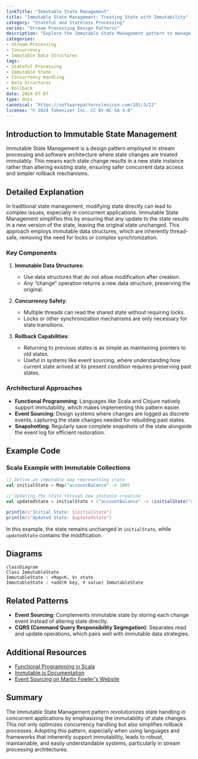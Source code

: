 ```yaml
---
linkTitle: "Immutable State Management"
title: "Immutable State Management: Treating State with Immutability"
category: "Stateful and Stateless Processing"
series: "Stream Processing Design Patterns"
description: "Explore the Immutable State Management pattern to manage state changes as immutable entities. This simplifies concurrency handling and facilitates rollback by treating state without modification, each change resulting in a new instance."
categories:
- Stream Processing
- Concurrency
- Immutable Data Structures
tags:
- Stateful Processing
- Immutable State
- Concurrency Handling
- Data Structures
- Rollback
date: 2024-07-07
type: docs
canonical: "https://softwarepatternslexicon.com/101/3/22"
license: "© 2024 Tokenizer Inc. CC BY-NC-SA 4.0"
---
```


## Introduction to Immutable State Management

Immutable State Management is a design pattern employed in stream processing and software architecture where state changes are treated immutably. This means each state change results in a new state instance rather than altering existing state, ensuring safer concurrent data access and simpler rollback mechanisms.

## Detailed Explanation

In traditional state management, modifying state directly can lead to complex issues, especially in concurrent applications. Immutable State Management simplifies this by ensuring that any update to the state results in a new version of the state, leaving the original state unchanged. This approach employs immutable data structures, which are inherently thread-safe, removing the need for locks or complex synchronization.

### Key Components

1. **Immutable Data Structures**:
   - Use data structures that do not allow modification after creation.
   - Any “change” operation returns a new data structure, preserving the original.

2. **Concurrency Safety**:
   - Multiple threads can read the shared state without requiring locks.
   - Locks or other synchronization mechanisms are only necessary for state transitions.

3. **Rollback Capabilities**:
   - Returning to previous states is as simple as maintaining pointers to old states.
   - Useful in systems like event sourcing, where understanding how current state arrived at its present condition requires preserving past states.

### Architectural Approaches

- **Functional Programming**: Languages like Scala and Clojure natively support immutability, which makes implementing this pattern easier.
- **Event Sourcing**: Design systems where changes are logged as discrete events, capturing the state changes needed for rebuilding past states.
- **Snapshotting**: Regularly save complete snapshots of the state alongside the event log for efficient restoration.

## Example Code

### Scala Example with Immutable Collections

```scala
// Define an immutable map representing state
val initialState = Map("accountBalance" -> 100)

// Updating the state through new instance creation
val updatedState = initialState + ("accountBalance" -> (initialState("accountBalance") + 150))

println(s"Initial State: $initialState")
println(s"Updated State: $updatedState")
```

In this example, the state remains unchanged in `initialState`, while `updatedState` contains the modification.

## Diagrams

```mermaid
classDiagram
Class ImmutableState
ImmutableState : +Map<K, V> state
ImmutableState : +add(K key, V value) ImmutableState
```

## Related Patterns

- **Event Sourcing**: Complements immutable state by storing each change event instead of altering state directly.
- **CQRS (Command Query Responsibility Segregation)**: Separates read and update operations, which pairs well with immutable data strategies.

## Additional Resources

- [Functional Programming in Scala](https://www.manning.com/books/functional-programming-in-scala)
- [Immutable.js Documentation](https://immutable-js.github.io/immutable-js/)
- [Event Sourcing on Martin Fowler's Website](https://martinfowler.com/eaaDev/EventSourcing.html)

## Summary

The Immutable State Management pattern revolutionizes state handling in concurrent applications by emphasizing the immutability of state changes. This not only optimizes concurrency handling but also simplifies rollback processes. Adopting this pattern, especially when using languages and frameworks that inherently support immutability, leads to robust, maintainable, and easily understandable systems, particularly in stream processing architectures.
